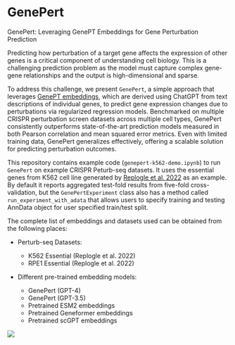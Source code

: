 # GenePert
GenePert: Leveraging GenePT Embeddings for Gene Perturbation Prediction

Predicting how perturbation of a target gene affects the expression of other genes is a critical
component of understanding cell biology. This is a challenging prediction problem as the model must
capture complex gene-gene relationships and the output is high-dimensional and sparse. 

To address this challenge, we present `GenePert`, a simple approach that leverages [GenePT embeddings](https://www.biorxiv.org/content/10.1101/2023.10.16.562533v2), which
are derived using ChatGPT from text descriptions of individual genes, to predict gene expression
changes due to perturbations via regularized regression models. Benchmarked on multiple CRISPR
perturbation screen datasets across multiple cell types, GenePert consistently outperforms state-of-the-art prediction models measured in both Pearson correlation and mean squared error metrics. Even with limited training data, GenePert generalizes effectively, offering a scalable solution for predicting perturbation outcomes.

This repository contains example code (`genepert-k562-demo.ipynb`) to run `GenePert` on example CRISPR Peturb-seq datasets. It uses the essential genes from K562 cell line generated by [Replogle et al. 2022](https://www.sciencedirect.com/science/article/pii/S0092867422005979?via%3Dihub) as an example. By default it reports aggregated test-fold results from five-fold cross-validation, but the `GenePertExperiment` class also has a method called `run_experiment_with_adata` that allows users to specify training and testing AnnData object for user specified train/test split.

The complete list of embeddings and datasets used can be obtained from the following places:
- Perturb-seq Datasets:
	- K562 Essential (Replogle et al. 2022)
	- RPE1 Essential (Replogle et al. 2022)

- Different pre-trained embedding models:
	- GenePert (GPT-4)
	- GenePert (GPT-3.5)
	- Pretrained ESM2 embeddings
	- Pretrained Geneformer embeddings 
	- Pretrained scGPT embeddings

![](https://github.com/yiqunchen/GenePert/blob/main/man/figures/combined_plot_exp_7_cell_29_paper_example.png)





